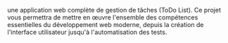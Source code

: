 une application web complète de gestion de tâches (ToDo List). Ce projet vous permettra de mettre en œuvre l'ensemble des compétences essentielles du développement web moderne, depuis la création de l'interface utilisateur jusqu'à l'automatisation des tests.
